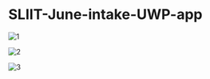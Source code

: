 # SLIIT-June-intake-UWP-app

![1](https://user-images.githubusercontent.com/41176872/48779647-0edccd80-ecfe-11e8-80dc-d762e9134edf.PNG)

![2](https://user-images.githubusercontent.com/41176872/48779691-2ddb5f80-ecfe-11e8-9c02-abb91ae9bf15.PNG)

![3](https://user-images.githubusercontent.com/41176872/48779736-49df0100-ecfe-11e8-94ef-71de0ed4ac0c.PNG)
